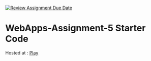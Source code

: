 [![Review Assignment Due Date](https://classroom.github.com/assets/deadline-readme-button-22041afd0340ce965d47ae6ef1cefeee28c7c493a6346c4f15d667ab976d596c.svg)](https://classroom.github.com/a/n6Rbr9Og)
# WebApps-Assignment-5 Starter Code
Hosted at : [Play](https://44-563-webapps-f24.github.io/44563-WebApps-f24-assignment5-pages-aadarsh1-prog/desserts.html)